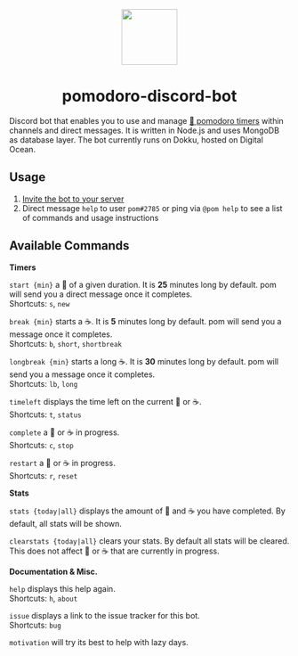 <div align="center">
   <a href="https://github.com/fspoettel/pomodoro-discord-bot">
     <img src="https://user-images.githubusercontent.com/1682504/77572500-02a2ea80-6ec7-11ea-9f66-1feb637f3b6e.png" width="100" height="100" />
   </a>
  <h1>pomodoro-discord-bot</h1>
</div>

Discord bot that enables you to use and manage [🍅 pomodoro timers](https://en.wikipedia.org/wiki/Pomodoro_Technique) within channels and direct messages. It is written in Node.js and uses MongoDB as database layer. The bot currently runs on Dokku, hosted on Digital Ocean.

## Usage

1. [Invite the bot to your server](https://discordapp.com/oauth2/authorize?client_id=689784623592505372&scope=bot&permissions=51264)
2. Direct message `help` to user `pom#2785` or ping via `@pom help` to see a list of commands and usage instructions

## Available Commands

**Timers**

`start {min}` a 🍅 of a given duration. It is **25** minutes long by default. pom will send you a direct message once it completes.  
Shortcuts: `s`, `new`

`break {min}` starts a ☕. It is **5** minutes long by default. pom will send you a message once it completes.  
Shortcuts: `b`, `short`, `shortbreak`

`longbreak {min}` starts a long ☕. It is **30** minutes long by default. pom will send you a message once it completes.  
Shortcuts: `lb`, `long`

`timeleft` displays the time left on the current 🍅 or ☕.  
Shortcuts: `t`, `status`

`complete` a 🍅 or ☕ in progress.  
Shortcuts: `c`, `stop`

`restart` a 🍅 or ☕ in progress.  
Shortcuts: `r`, `reset`

**Stats**

`stats {today|all}` displays the amount of 🍅 and ☕ you have completed. By default, all stats will be shown.

`clearstats {today|all}` clears your stats. By default all stats will be cleared. This does not affect  🍅 or ☕ that are currently in progress.

**Documentation & Misc.**

`help` displays this help again.  
Shortcuts: `h`, `about`

`issue` displays a link to the issue tracker for this bot.  
Shortcuts: `bug`

`motivation` will try its best to help with lazy days.  
